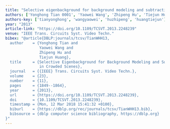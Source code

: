 ```yaml
---
title: "Selective eigenbackground for background modeling and subtraction in crowded scenes"
authors: ['Yonghong Tian 0001', 'Yaowei Wang', 'Zhipeng Hu', 'Tiejun Huang']
authors-key: ['tianyonghong', 'wangyaowei', 'huzhipeng', 'huangtiejun']
year: "2013"
article-link: "https://doi.org/10.1109/TCSVT.2013.2248239"
venue: "IEEE Trans. Circuits Syst. Video Techn."
bibex: "@article{DBLP:journals/tcsv/TianWHH13,
  author    = {Yonghong Tian and
               Yaowei Wang and
               Zhipeng Hu and
               Tiejun Huang},
  title     = {Selective Eigenbackground for Background Modeling and Subtraction
               in Crowded Scenes},
  journal   = {{IEEE} Trans. Circuits Syst. Video Techn.},
  volume    = {23},
  number    = {11},
  pages     = {1849--1864},
  year      = {2013},
  url       = {https://doi.org/10.1109/TCSVT.2013.2248239},
  doi       = {10.1109/TCSVT.2013.2248239},
  timestamp = {Mon, 12 Mar 2018 15:41:32 +0100},
  biburl    = {https://dblp.org/rec/journals/tcsv/TianWHH13.bib},
  bibsource = {dblp computer science bibliography, https://dblp.org}
}"
---
```

